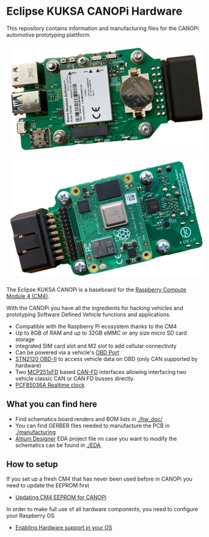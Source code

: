 # Eclipse KUKSA CANOPi  Hardware 

This repository contains information and manufacturing files for the CANOPi automotive prototyping plattform.


<img src="./hw_doc/img/CANOPi_bottom_frei.png" width="700"  style="margin:10px 10px">
<img src="./hw_doc/img/CANOPi_top_frei.png" width="700"  style="margin:10px 10px">

The Eclipse KUKSA CANOPi is a baseboard for the [Raspberry Compute Module 4 (CM4)](https://www.raspberrypi.com/products/compute-module-4).

With the CANOPi you have all the ingredients for hacking vehicles and prototyping Software Defined Vehicle functions and applications.

 * Compatible with the Raspberry Pi ecosystem thanks to the CM4
 * Up to 8GB of RAM and up to 32GB eMMC or any size micro SD card storage
 * integrated SIM card slot and M2 slot to add cellular connectivity
 * Can be powered via a vehicle's [OBD Port](https://en.wikipedia.org/wiki/On-board_diagnostics#OBD-II) 
 * [STN2120 OBD-II](https://www.obdsol.com/solutions/chips/stn2120/) to access vehicle data on OBD (only CAN supported by hardware)
 * Two [MCP251xFD](https://www.microchip.com/en-us/product/MCP2518FD) based [CAN-FD](https://en.wikipedia.org/wiki/CAN_FD) interfaces allowing interfacing two vehicle classic CAN or CAN FD busses directly.
 * [PCF85036A Realtime clock](https://www.nxp.com/products/peripherals-and-logic/signal-chain/real-time-clocks/rtcs-with-ic-bus/tiny-real-time-clock-calendar-with-alarm-function-and-ic-bus:PCF85063A)


## What you can find here
 * Find schematics board renders and BOM lists in [./hw_doc/](./hw_doc/)
 * You can find GERBER files needed to manufacture the PCB in [./manufacturing](./manufacturing) 
 * [Altium Designer](https://www.altium.com/altium-designer) EDA project file nn case you want to modify the schematics can be found in [./EDA](./EDA). 

## How to setup

If you set up a fresh CM4 that has never been used before in CANOPi you need to update the EEPROM first

 * [Updating CM4 EEPROM for CANOPi](./sw_doc/update_eeprom.md)

 In order to make full use of all hardware components, you need to configure your Raspberry OS

  * [Enabling Hardware support in your OS](./sw_doc/configure_raspberryos.md)